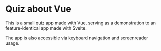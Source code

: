 # Quiz about Vue

This is a small quiz app made with Vue, serving as a demonstration to an feature-identical app made with Svelte.

The app is also accessible via keyboard navigation and screenreader usage.
